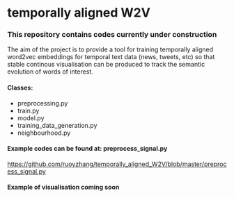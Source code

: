 # temporally aligned W2V
### This repository contains codes currently under construction
The aim of the project is to provide a tool for training temporally aligned word2vec embeddings for temporal text data (news, tweets, etc) so that stable continous visualisation can be produced to track the semantic evolution of words of interest.

#### Classes:
- preprocessing.py
- train.py
- model.py
- training_data_generation.py
- neighbourhood.py


#### Example codes can be found at: preprocess_signal.py
https://github.com/ruoyzhang/temporally_aligned_W2V/blob/master/preprocess_signal.py

#### Example of visualisation coming soon
